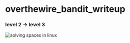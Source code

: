 # overthewire_bandit_writeup

### level 2 -> level 3

![solving spaces in linux](https://github.com/Guru-Asrith-N/overthewire_bandit_writeup/assets/147991595/94affd83-6a19-4083-9f42-978cadf4d8d0)


